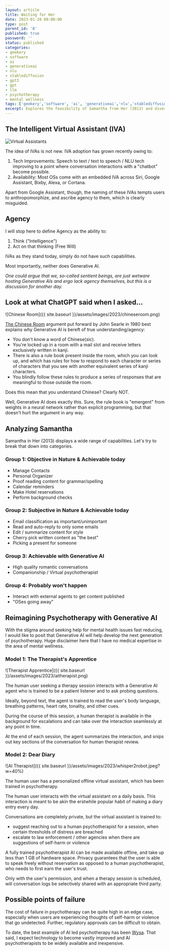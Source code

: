 ```yaml
---
layout: article
title: Waiting for Her
date: 2023-01-28 00:00:00
type: post
parent_id: '0'
published: true
password: ''
status: published
categories:
- geekery
- software
- ai
- generativeai
- nlu
- stablediffusion
- gpt3
- gpt
- llm
- psychotherapy
- mental wellness
tags: ['geekery','software', 'ai', 'generativeai','nlu','stablediffusion','gpt3','gpt','llm', 'psychotherapy', 'mental wellness']
excerpt: Explores the feasibility of Samantha from Her (2013) and dives deeper into AI in the field of psychotherapy.
---
```


## The Intelligent Virtual Assistant (IVA)

![Virtual Assistants](https://www.nicepng.com/png/detail/400-4009159_siri-vs-google-vs-alexa-vs-cortana-which.png)

The idea of IVAs is not new. IVA adoption has grown recently owing to:
1. Tech Improvements: Speech to text / text to speech / NLU tech improving to a point where conversation interactions with a "chatbot" become possible.
2. Availability: Most OSs come with an embedded IVA across Siri, Google Assistant, Bixby, Alexa, or Cortana.

Apart from Google Assistant, though, the naming of these IVAs tempts users to anthropomorphize, and ascribe agency to them, which is clearly misguided.

## Agency
I will stop here to define Agency as the ability to:

1. Think ("Intelligence")
2. Act on that thinking (Free Will)

IVAs as they stand today, simply do not have such capabilities.

Most importantly, neither does Generative AI.

*One could argue that we, so-called sentient beings, are just wetware hosting Generative AIs and ergo lack agency themselves, but this is a discussion for another day.*

## Look at what ChatGPT said when I asked...

![Chinese Room]({{ site.baseurl }}/assets/images/2023/chineseroom.png)

[The Chinese Room](https://www.cambridge.org/core/journals/behavioral-and-brain-sciences/article/abs/minds-brains-and-programs/DC644B47A4299C637C89772FACC2706A) argument put forward by John Searle in 1980 best explains why Generative AI is bereft of true understanding/agency:

- You don't know a word of Chinese(sic).
- You're locked up in a room with a mail slot and receive letters exclusively written in kanji.
- There is also a rule book present inside the room, which you can look up, and which has rules for how to respond to each character or series of characters that you see with another equivalent series of kanji characters.
- You blindly follow these rules to produce a series of responses that are meaningful to those outside the room.

Does this mean that you understand Chinese?
Clearly NOT.

Well, Generative AI does exactly this. Sure, the rule book is "emergent" from weights in a neural network rather than explicit programming, but that doesn't hurt the argument in any way.

## Analyzing Samantha

Samantha in Her (2013) displays a wide range of capabilities. Let's try to break that down into categories.

### Group 1: Objective in Nature & Achievable today
- Manage Contacts
- Personal Organizer
- Proof reading content for grammar/spelling
- Calendar reminders
- Make Hotel reservations
- Perform background checks

### Group 2: Subjective in Nature & Achievable today
- Email classification as important/unimportant
- Read and auto-reply to only some emails
- Edit / summarize content for style
- Cherry pick written content as "the best"
- Picking a present for someone

### Group 3: Achievable with Generative AI
- High quality romantic conversations
- Companionship / Virtual psychotherapist

### Group 4: Probably won't happen
- Interact with external agents to get content published
- "OSes going away"

## Reimagining Psychotherapy with Generative AI
With the stigma around seeking help for mental health issues fast reducing, I would like to posit that Generative AI will help develop the next generation of psychotherapy. Huge disclaimer here that I have no medical expertise in the area of mental wellness.

### Model 1: The Therapist's Apprentice

![Therapist Apprentice]({{ site.baseurl }}/assets/images/2023/aitherapist.png)

The human user seeking a therapy session interacts with a Generative AI agent who is trained to be a patient listener and to ask probing questions.

Ideally, beyond text, the agent is trained to read the user's body language, breathing patterns, heart rate, tonality, and other cues.

During the course of this session, a human therapist is available in the background for escalations and can take over the interaction seamlessly at any point in time.

At the end of each session, the agent summarizes the interaction, and snips out key sections of the conversation for human therapist review.

### Model 2: Dear Diary

![AI Therapist]({{ site.baseurl }}/assets/images/2023/whisper2robot.jpeg?w=40%)

The human user has a personalized offline virtual assistant, which has been trained in psychotherapy.

The human user interacts with the virtual assistant on a daily basis. This interaction is meant to be akin the erstwhile popular habit of making a diary entry every day.

Conversations are completely private, but the virtual assistant is trained to:
- suggest reaching out to a human psychotherapist for a session, when certain thresholds of distress are breached
- escalate to law enforcement / other agencies when there are suggestions of self-harm or violence

A fully trained psychotherapist AI can be made available offline, and take up less than 1 GB of hardware space. Privacy guarantees that the user is able to speak freely without reservation as opposed to a human psychotherapist, who needs to first earn the user's trust.

Only with the user's permission, and when a therapy session is scheduled, will conversation logs be selectively shared with an appropriate third party.
## Possible points of failure

The cost of failure in psychotherapy can be quite high in an edge case, especially when users are experiencing thoughts of self-harm or violence that go undetected. Further, regulatory approvals can be difficult to obtain.

To date, the best example of AI led psychotherapy has been [Wysa](https://wysa.com). That said, I expect technology to become vastly improved and AI psychotherapists to be widely available and inexpensive.